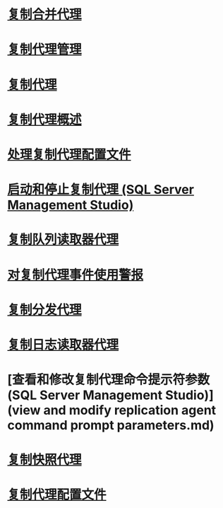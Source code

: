 # [复制合并代理](replication-merge-agent.md)
# [复制代理管理](replication-agent-administration.md)
# [复制代理](replication-agents.md)
# [复制代理概述](replication-agents-overview.md)
# [处理复制代理配置文件](work-with-replication-agent-profiles.md)
# [启动和停止复制代理 (SQL Server Management Studio)](start-and-stop-a-replication-agent-sql-server-management-studio.md)
# [复制队列读取器代理](replication-queue-reader-agent.md)
# [对复制代理事件使用警报](use-alerts-for-replication-agent-events.md)
# [复制分发代理](replication-distribution-agent.md)
# [复制日志读取器代理](replication-log-reader-agent.md)
# [查看和修改复制代理命令提示符参数 (SQL Server Management Studio)](view and modify replication agent command prompt parameters.md)
# [复制快照代理](replication-snapshot-agent.md)
# [复制代理配置文件](replication-agent-profiles.md)
